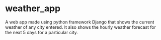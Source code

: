 # weather_app
A web app made using python framework Django that shows the current weather of any city entered. 
It also shows the hourly weather forecast for the next 5 days for a particular city.
